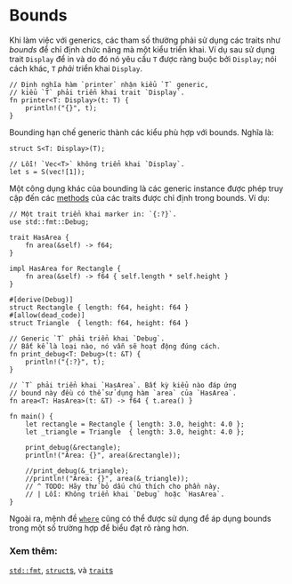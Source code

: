 # Bounds

Khi làm việc với generics, các tham số thường phải sử dụng các traits như *bounds*
để chỉ định chức năng mà một kiểu triển khai. Ví dụ sau sử dụng trait `Display`
để in và do đó nó yêu cầu `T` được ràng buộc bởi `Display`; nói cách khác, `T` *phải* triển khai `Display`.

```rust,ignore
// Định nghĩa hàm `printer` nhận kiểu `T` generic,
// kiểu `T` phải triển khai trait `Display`.
fn printer<T: Display>(t: T) {
    println!("{}", t);
}
```

Bounding hạn chế generic thành các kiểu phù hợp với bounds. Nghĩa là:

```rust,ignore
struct S<T: Display>(T);

// Lỗi! `Vec<T>` không triển khai `Display`.
let s = S(vec![1]);
```

Một công dụng khác của bounding là các generic instance được phép truy cập đến các [methods]
của các traits được chỉ định trong bounds. Ví dụ:

```rust,editable
// Một trait triển khai marker in: `{:?}`.
use std::fmt::Debug;

trait HasArea {
    fn area(&self) -> f64;
}

impl HasArea for Rectangle {
    fn area(&self) -> f64 { self.length * self.height }
}

#[derive(Debug)]
struct Rectangle { length: f64, height: f64 }
#[allow(dead_code)]
struct Triangle  { length: f64, height: f64 }

// Generic `T` phải triển khai `Debug`.
// Bất kể là loại nào, nó vẫn sẽ hoạt động đúng cách.
fn print_debug<T: Debug>(t: &T) {
    println!("{:?}", t);
}

// `T` phải triển khai `HasArea`. Bất kỳ kiểu nào đáp ứng
// bound này đều có thể sử dụng hàm `area` của `HasArea`.
fn area<T: HasArea>(t: &T) -> f64 { t.area() }

fn main() {
    let rectangle = Rectangle { length: 3.0, height: 4.0 };
    let _triangle = Triangle  { length: 3.0, height: 4.0 };

    print_debug(&rectangle);
    println!("Area: {}", area(&rectangle));

    //print_debug(&_triangle);
    //println!("Area: {}", area(&_triangle));
    // ^ TODO: Hãy thử bỏ dấu chú thích cho phần này.
    // | Lỗi: Không triển khai `Debug` hoặc `HasArea`.
}
```

Ngoài ra, mệnh đề [`where`][where] cũng có thể được sử dụng để áp dụng bounds
trong một số trường hợp để biểu đạt rõ ràng hơn.

### Xem thêm:

[`std::fmt`][fmt], [`struct`s][structs], và [`trait`s][traits]

[fmt]: ../hello/print.md
[methods]: ../fn/methods.md
[structs]: ../custom_types/structs.md
[traits]: ../trait.md
[where]: ../generics/where.md